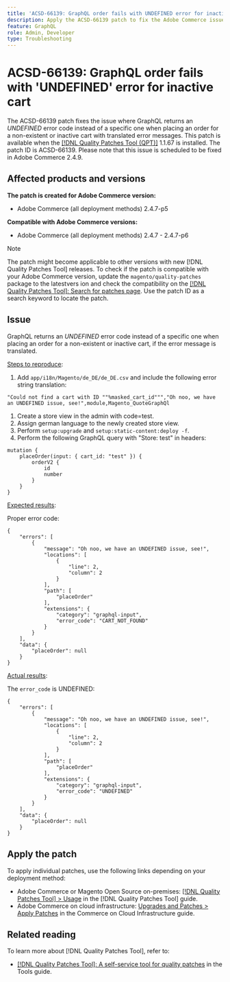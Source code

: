 ```yaml
---
title: 'ACSD-66139: GraphQL order fails with UNDEFINED error for inactive cart'
description: Apply the ACSD-66139 patch to fix the Adobe Commerce issue where GraphQL returns an UNDEFINED error code instead of a specific one when placing an order for a non-existent or inactive cart with translated error messages.
feature: GraphQL
role: Admin, Developer
type: Troubleshooting
---
```


# ACSD-66139: GraphQL order fails with 'UNDEFINED' error for inactive cart

The ACSD-66139 patch fixes the issue where GraphQL returns an *UNDEFINED* error code instead of a specific one when placing an order for a non-existent or inactive cart with translated error messages. This patch is available when the [[!DNL Quality Patches Tool (QPT)]](/help/tools/quality-patches-tool/quality-patches-tool-to-self-serve-quality-patches.md) 1.1.67 is installed. The patch ID is ACSD-66139. Please note that this issue is scheduled to be fixed in Adobe Commerce 2.4.9.

## Affected products and versions

**The patch is created for Adobe Commerce version:**

* Adobe Commerce (all deployment methods) 2.4.7-p5

**Compatible with Adobe Commerce versions:**

* Adobe Commerce (all deployment methods) 2.4.7 - 2.4.7-p6

>[!NOTE]
>
>The patch might become applicable to other versions with new [!DNL Quality Patches Tool] releases. To check if the patch is compatible with your Adobe Commerce version, update the `magento/quality-patches` package to the latestvers ion and check the compatibility on the [[!DNL Quality Patches Tool]: Search for patches page](https://experienceleague.adobe.com/tools/commerce-quality-patches/index.html). Use the patch ID as a search keyword to locate the patch.

## Issue

GraphQL returns an *UNDEFINED* error code instead of a specific one when placing an order for a non-existent or inactive cart, if the error message is translated.

<u>Steps to reproduce</u>:

1. Add `app/i18n/Magento/de_DE/de_DE.csv` and include the following error string translation:

```
"Could not find a cart with ID ""%masked_cart_id""","Oh noo, we have an UNDEFINED issue, see!",module,Magento_QuoteGraphQl
```

1. Create a store view in the admin with code=test.
1. Assign german language to the newly created store view.
1. Perform `setup:upgrade` and `setup:static-content:deploy -f`.
1. Perform the following GraphQL query with "Store: test" in headers:

```
mutation {
    placeOrder(input: { cart_id: "test" }) {
        orderV2 {
            id
            number
        }
    }
}
```

<u>Expected results</u>:

Proper error code:

```
{
    "errors": [
        {
            "message": "Oh noo, we have an UNDEFINED issue, see!",
            "locations": [
                {
                    "line": 2,
                    "column": 2
                }
            ],
            "path": [
                "placeOrder"
            ],
            "extensions": {
                "category": "graphql-input",
                "error_code": "CART_NOT_FOUND"
            }
        }
    ],
    "data": {
        "placeOrder": null
    }
}
```

<u>Actual results</u>:

The `error_code` is UNDEFINED:

```
{
    "errors": [
        {
            "message": "Oh noo, we have an UNDEFINED issue, see!",
            "locations": [
                {
                    "line": 2,
                    "column": 2
                }
            ],
            "path": [
                "placeOrder"
            ],
            "extensions": {
                "category": "graphql-input",
                "error_code": "UNDEFINED"
            }
        }
    ],
    "data": {
        "placeOrder": null
    }
}
```

## Apply the patch

To apply individual patches, use the following links depending on your deployment method:

* Adobe Commerce or Magento Open Source on-premises: [[!DNL Quality Patches Tool] > Usage](/help/tools/quality-patches-tool/usage.md) in the [!DNL Quality Patches Tool] guide.
* Adobe Commerce on cloud infrastructure: [Upgrades and Patches > Apply Patches](https://experienceleague.adobe.com/docs/commerce-cloud-service/user-guide/develop/upgrade/apply-patches.html) in the Commerce on Cloud Infrastructure guide.

## Related reading

To learn more about [!DNL Quality Patches Tool], refer to:

* [[!DNL Quality Patches Tool]: A self-service tool for quality patches](/help/tools/quality-patches-tool/quality-patches-tool-to-self-serve-quality-patches.md) in the Tools guide.
